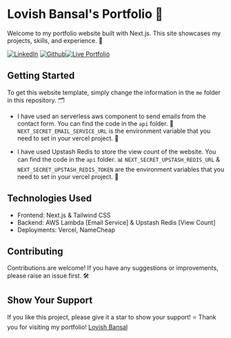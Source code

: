 # Lovish Bansal's Portfolio 🎨
Welcome to my portfolio website built with Next.js. This site showcases my projects, skills, and experience. 🚀

[![LinkedIn](https://img.shields.io/badge/LinkedIn-0077B5?style=flat&logo=linkedin&logoColor=white)](https://www.linkedin.com/in/lovish2584-profile/) [![Github](https://img.shields.io/badge/GitHub-100000?style=flat&logo=github&logoColor=white)](https://www.github.com/lovishGIT)[![Live Portfolio](https://img.shields.io/badge/Portfolio-000000?style=flat&logo=react&logoColor=white)](https://lovishbansal.me/)

## Getting Started

To get this website template, simply change the information in the `me` folder in this repository. 🗂️

 - I have used an serverless aws component to send emails from the contact form. You can find the code in the `api` folder. 📧
`NEXT_SECRET_EMAIL_SERVICE_URL` is the environment variable that you need to set in your vercel project. 🚀

 - I have used Upstash Redis to store the view count of the website. You can find the code in the `api` folder. 📊
`NEXT_SECRET_UPSTASH_REDIS_URL` & `NEXT_SECRET_UPSTASH_REDIS_TOKEN` are the environment variables that you need to set in your vercel project. 🚀


## Technologies Used

 - Frontend: Next.js & Tailwind CSS
 - Backend: AWS Lambda [Email Service] & Upstash Redis [View Count]
 - Deployments: Vercel, NameCheap

## Contributing

Contributions are welcome! If you have any suggestions or improvements, please raise an issue first. 🛠️

## Show Your Support

If you like this project, please give it a star to show your support! ⭐ Thank you for visiting my portfolio! [Lovish Bansal](https://www.linkedin.com/in/lovish2584-profile/)